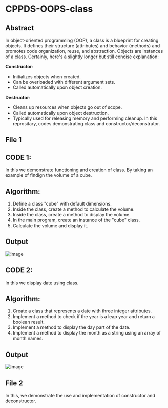 # CPPDS-OOPS-class
## Abstract
In object-oriented programming (OOP), a class is a blueprint for creating objects. It defines their structure (attributes) and behavior (methods) and promotes code organization, reuse, and abstraction. Objects are instances of a class.
Certainly, here's a slightly longer but still concise explanation:

**Constructor**:
- Initializes objects when created.
- Can be overloaded with different argument sets.
- Called automatically upon object creation.

**Destructor**:
- Cleans up resources when objects go out of scope.
- Called automatically upon object destruction.
- Typically used for releasing memory and performing cleanup.
In this reprositary, codes demonstrating class and constructor/deconstrutor.

## File 1

## CODE 1:
In this we demonstrate functioning and creation of class. By taking an example of findign the volume of a cube.

## Algorithm:

1. Define a class "cube" with default dimensions.
2. Inside the class, create a method to calculate the volume.
3. Inside the class, create a method to display the volume.
4. In the main program, create an instance of the "cube" class.
5. Calculate the volume and display it.

## Output
![image](https://github.com/Yaduraj01/CPPDS-OOPS-class/assets/110488113/28eb85cc-8a5b-4fca-8566-aff4bc585a44)

## CODE 2:
In this we display date using class.

## Algorithm:
1. Create a class that represents a date with three integer attributes.
2. Implement a method to check if the year is a leap year and return a boolean result.
3. Implement a method to display the day part of the date.
4. Implement a method to display the month as a string using an array of month names.

## Output
![image](https://github.com/Yaduraj01/CPPDS-OOPS-class/assets/110488113/b28faed6-01ab-462e-a8c1-cce2d765b04c)


   
## File 2
In this, we demonstrate the use and implementation of constructor and deconstructor.

